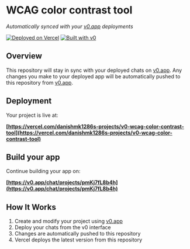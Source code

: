 # WCAG color contrast tool

*Automatically synced with your [v0.app](https://v0.app) deployments*

[![Deployed on Vercel](https://img.shields.io/badge/Deployed%20on-Vercel-black?style=for-the-badge&logo=vercel)](https://vercel.com/danishmk1286s-projects/v0-wcag-color-contrast-tool)
[![Built with v0](https://img.shields.io/badge/Built%20with-v0.app-black?style=for-the-badge)](https://v0.app/chat/projects/pmKj7fL8b4h)

## Overview

This repository will stay in sync with your deployed chats on [v0.app](https://v0.app).
Any changes you make to your deployed app will be automatically pushed to this repository from [v0.app](https://v0.app).

## Deployment

Your project is live at:

**[https://vercel.com/danishmk1286s-projects/v0-wcag-color-contrast-tool](https://vercel.com/danishmk1286s-projects/v0-wcag-color-contrast-tool)**

## Build your app

Continue building your app on:

**[https://v0.app/chat/projects/pmKj7fL8b4h](https://v0.app/chat/projects/pmKj7fL8b4h)**

## How It Works

1. Create and modify your project using [v0.app](https://v0.app)
2. Deploy your chats from the v0 interface
3. Changes are automatically pushed to this repository
4. Vercel deploys the latest version from this repository
